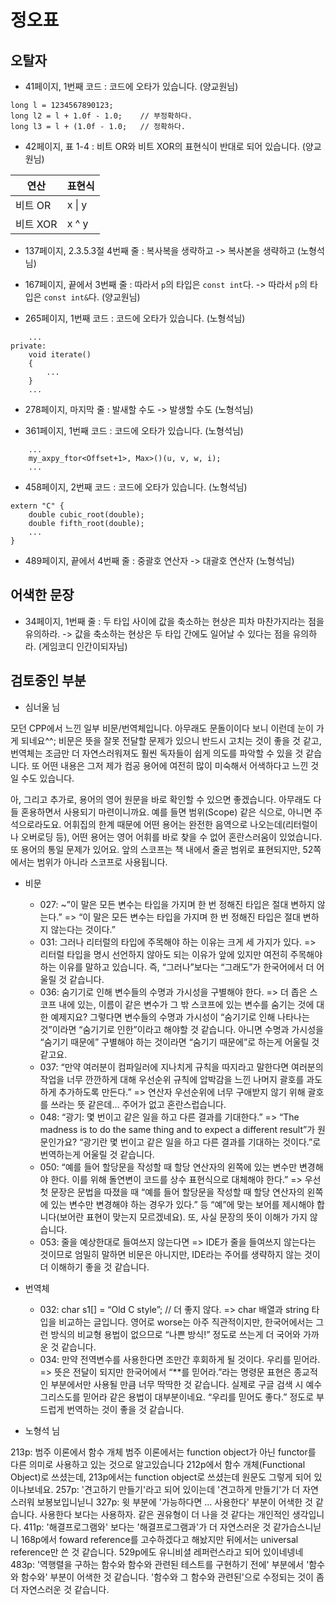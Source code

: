 # 정오표

## 오탈자

- 41페이지, 1번째 코드 : 코드에 오타가 있습니다. (양교원님)

```
long l = 1234567890123;
long l2 = l + 1.0f - 1.0;    // 부정확하다.
long l3 = l + (1.0f - 1.0;   // 정확하다.
```

- 42페이지, 표 1-4 : 비트 OR와 비트 XOR의 표현식이 반대로 되어 있습니다. (양교원님)

| 연산     | 표현식 |
|---------|--------|
| 비트 OR  | x \| y |
| 비트 XOR | x ^ y  |

- 137페이지, 2.3.5.3절 4번째 줄 : 복사복을 생략하고 -> 복사본을 생략하고 (노형석님)

- 167페이지, 끝에서 3번째 줄 : 따라서 ```p```의 타입은 ```const int```다. -> 따라서 ```p```의 타입은 ```const int&```다. (양교원님)

- 265페이지, 1번째 코드 : 코드에 오타가 있습니다. (노형석님)

```
    ...
private:
    void iterate()
    {
        ...
    }
    ...
```

- 278페이지, 마지막 줄 : 발새할 수도 -> 발생할 수도 (노형석님)

- 361페이지, 1번째 코드 : 코드에 오타가 있습니다. (노형석님)

```
    ...
    my_axpy_ftor<Offset+1>, Max>()(u, v, w, i);
    ...
```

- 458페이지, 2번째 코드 : 코드에 오타가 있습니다. (노형석님)

```
extern "C" {
    double cubic_root(double);
    double fifth_root(double);
    ...
}
```

- 489페이지, 끝에서 4번째 줄 : 중괄호 연산자 -> 대괄호 연산자 (노형석님)

## 어색한 문장

- 34페이지, 1번째 줄 : 두 타입 사이에 값을 축소하는 현상은 피차 마찬가지라는 점을 유의하라. -> 값을 축소하는 현상은 두 타입 간에도 일어날 수 있다는 점을 유의하라. (게임코디 인간이되자님)

## 검토중인 부분

- 심너울 님

모던 CPP에서 느낀 일부 비문/번역체입니다. 아무래도 문돌이이다 보니 이런데 눈이 가게 되네요^^; 비문은 뜻을 잘못 전달할 문제가 있으니 반드시 고치는 것이 좋을 것 같고, 번역체는 조금만 더 자연스러워져도 훨씬 독자들이 쉽게 의도를 파악할 수 있을 것 같습니다. 또 어떤 내용은 그저 제가 컴공 용어에 여전히 많이 미숙해서 어색하다고 느낀 것일 수도 있습니다.

아, 그리고 추가로, 용어의 영어 원문을 바로 확인할 수 있으면 좋겠습니다. 아무래도 다들 혼용하면서 사용되기 마련이니까요. 예를 들면 범위(Scope) 같은 식으로, 아니면 주석으로라도요. 어휘집의 한계 때문에 어떤 용어는 완전한 음역으로 나오는데(리터럴이나 오버로딩 등), 어떤 용어는 영어 어휘를 바로 찾을 수 없어 혼란스러움이 있었습니다. 또 용어의 통일 문제가 있어요. 앞의 스코프는 책 내에서 줄곧 범위로 표현되지만, 52쪽에서는 범위가 아니라 스코프로 사용됩니다. 

- 비문
    - 027: ~”이 말은 모든 변수는 타입을 가지며 한 번 정해진 타입은 절대 변하지 않는다.” => “이 말은 모든 변수는 타입을 가지며 한 번 정해진 타입은 절대 변하지 않는다는 것이다.”
    - 031: 그러나 리터럴의 타입에 주목해야 하는 이유는 크게 세 가지가 있다. => 리터럴 타입을 명시 선언하지 않아도 되는 이유가 앞에 있지만 여전히 주목해야 하는 이유를 말하고 있습니다. 즉, “그러나”보다는 “그래도”가 한국어에서 더 어울릴 것 같습니다. 
    - 036: 숨기기로 인해 변수들의 수명과 가시성을 구별해야 한다. => 더 좁은 스코프 내에 있는, 이름이 같은 변수가 그 밖 스코프에 있는 변수를 숨기는 것에 대한 예제지요? 그렇다면 변수들의 수명과 가시성이 “숨기기로 인해 나타나는 것”이라면 “숨기기로 인한”이라고 해야할 것 같습니다. 아니면 수명과 가시성을 “숨기기 때문에” 구별해야 하는 것이라면 “숨기기 때문에”로 하는게 어울릴 것 같고요.
    - 037: “만약 여러분이 컴파일러에 지나치게 규칙을 따지라고 말한다면 여러분의 작업을 너무 깐깐하게 대해 우선순위 규칙에 압박감을 느낀 나머지 괄호를 과도하게 추가하도록 만든다.” => 연산자 우선순위에 너무 구애받지 않기 위해 괄호를 쓰라는 뜻 같은데… 주어가 없고 혼란스럽습니다.
    - 048: “광기: 몇 번이고 같은 일을 하고 다른 결과를 기대한다.” => “The madness is to do the same thing and to expect a different result”가 원문인가요? “광기란 몇 번이고 같은 일을 하고 다른 결과를 기대하는 것이다.”로 번역하는게 어울릴 것 같습니다.
    - 050: “예를 들어 할당문을 작성할 때 할당 연산자의 왼쪽에 있는 변수만 변경해야 한다. 이를 위해 돌연변이 코드를 상수 표현식으로 대체해야 한다.” => 우선 첫 문장은 문법을 따졌을 때 “예를 들어 할당문을 작성할 때 할당 연산자의 왼쪽에 있는 변수만 변경해야 하는 경우가 있다.” 등 “예”에 맞는 보어를 제시해야 합니다(보어란 표현이 맞는지 모르겠네요). 또, 사실 문장의 뜻이 이해가 가지 않습니다. 
    - 053: 줄을 예상한대로 들여쓰지 않는다면 => IDE가 줄을 들여쓰지 않는다는 것이므로 엄밀히 말하면 비문은 아니지만, IDE라는 주어를 생략하지 않는 것이 더 이해하기 좋을 것 같습니다.

- 번역체
    - 032: char s1[] = “Old C style”; // 더 좋지 않다. => char 배열과 string 타입을 비교하는 글입니다. 영어로 worse는 아주 직관적이지만, 한국어에서는 그런 방식의 비교형 용법이 없으므로 “나쁜 방식!” 정도로 쓰는게 더 국어와 가까운 것 같습니다.
    - 034: 만약 전역변수를 사용한다면 조만간 후회하게 될 것이다. 우리를 믿어라. => 뜻은 전달이 되지만 한국어에서 “**를 믿어라.”라는 명령문 표현은 종교적인 부분에서만 사용될 만큼 너무 딱딱한 것 같습니다. 실제로 구글 검색 시 예수 그리스도를 믿어라 같은 용법이 대부분이네요. “우리를 믿어도 좋다.” 정도로 부드럽게 번역하는 것이 좋을 것 같습니다.

- 노형석 님

213p: 범주 이론에서 함수 개체
범주 이론에서는 function object가 아닌 functor를 다른 의미로 사용하고 있는 것으로 알고있습니다
212p에서 함수 개체(Functional Object)로 쓰셨는데, 213p에서는 function object로 쓰셨는데 원문도 그렇게 되어 있이나보네요.
257p: '견고하기 만들기'라고 되어 있이는데 '견고하게 만들기'가 더 자연스러워 보봉보입니닏니
327p: 윗 부분에 '가능하다면 ... 사용한다' 부분이 어색한 것 같습니다. 사용한다 보다는 사용하자. 같은 권유형이 더 나을 것 같다는 개인적인 생각입니다.
411p: '해결프로그램와' 보다는 '해결프로그램과'가 더 자연스러운 것 같가습스니닏니
168p에서 foward reference를 고수하겠다고 해놨지만 뒤에서는 universal reference만 쓴 것 같습니다. 529p에도 유니비셜 레퍼런스라고 되어 있이네넹네
483p: '역행렬을 구하는 함수와 함수와 관련된 테스트를 구현하기 전에' 부분에서 '함수와 함수와' 부분이 어색한 것 같습니다. '함수와 그 함수와 관련된'으로 수정되는 것이 좀 더 자연스러운 것 같습니다.
